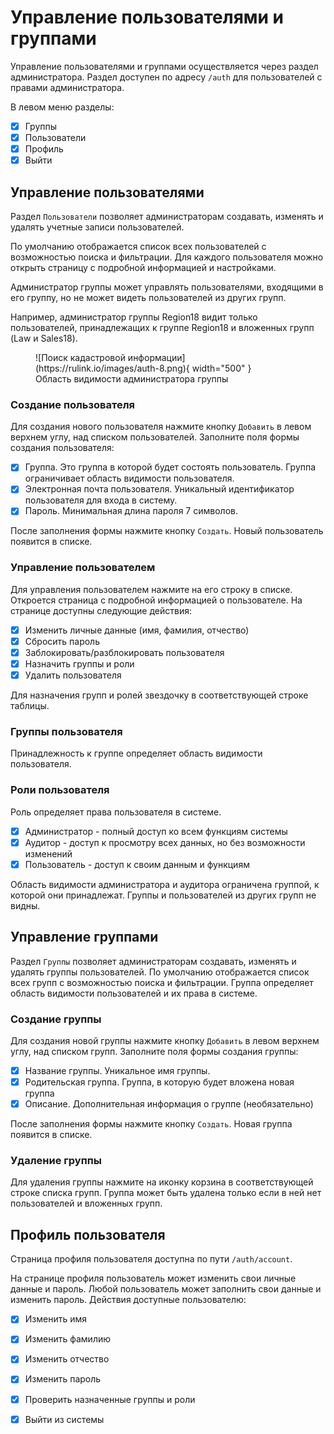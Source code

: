 ﻿# Управление пользователями и группами
Управление пользователями и группами осуществляется через раздел администратора. Раздел доступен по адресу `/auth` для пользователей с правами администратора.

В левом меню разделы:

- [x] Группы
- [x] Пользователи
- [x] Профиль
- [x] Выйти

## Управление пользователями
Раздел `Пользователи` позволяет администраторам создавать, изменять и удалять учетные записи пользователей.

По умолчанию отображается список всех пользователей с возможностью поиска и фильтрации.
Для каждого пользователя можно открыть страницу с подробной информацией и настройками.

Администратор группы может управлять пользователями, входящими в его группу, но не может видеть пользователей из других групп.

Например, администратор группы Region18 видит только пользователей, принадлежащих к группе Region18 и вложенных групп (Law и Sales18).
<figure markdown="span">
  ![Поиск кадастровой информации](https://rulink.io/images/auth-8.png){ width="500" }
  <figcaption>Область видимости администратора группы</figcaption>
</figure>

### Создание пользователя
Для создания нового пользователя нажмите кнопку `Добавить` в левом верхнем углу, над списком пользователей.
Заполните поля формы создания пользователя:

- [x] Группа. Это группа в которой будет состоять пользователь. Группа ограничивает область видимости пользователя.
- [x] Электронная почта пользователя. Уникальный идентификатор пользователя для входа в систему.
- [x] Пароль. Минимальная длина пароля 7 символов.

После заполнения формы нажмите кнопку `Создать`. Новый пользователь появится в списке.

### Управление пользователем
Для управления пользователем нажмите на его строку в списке. Откроется страница с подробной информацией о пользователе.
На странице доступны следующие действия:

- [x] Изменить личные данные (имя, фамилия, отчество)
- [x] Сбросить пароль
- [x] Заблокировать/разблокировать пользователя
- [x] Назначить группы и роли
- [x] Удалить пользователя

Для назначения групп и ролей звездочку в соответствующей строке таблицы.

### Группы пользователя
Принадлежность к группе определяет область видимости пользователя.

### Роли пользователя
Роль определяет права пользователя в системе.

- [x] Администратор - полный доступ ко всем функциям системы
- [x] Аудитор - доступ к просмотру всех данных, но без возможности изменений
- [x] Пользователь - доступ к своим данным и функциям

Область видимости администратора и аудитора ограничена группой, к которой они принадлежат. Группы и пользователей из других групп не видны.

## Управление группами
Раздел `Группы` позволяет администраторам создавать, изменять и удалять группы пользователей.
По умолчанию отображается список всех групп с возможностью поиска и фильтрации.
Группа определяет область видимости пользователей и их права в системе.

### Создание группы
Для создания новой группы нажмите кнопку `Добавить` в левом верхнем углу, над списком групп.
Заполните поля формы создания группы:

- [x] Название группы. Уникальное имя группы.
- [x] Родительская группа. Группа, в которую будет вложена новая группа
- [x] Описание. Дополнительная информация о группе (необязательно)

После заполнения формы нажмите кнопку `Создать`. Новая группа появится в списке.

### Удаление группы
Для удаления группы нажмите на иконку корзина в соответствующей строке списка групп.
Группа может быть удалена только если в ней нет пользователей и вложенных групп.

## Профиль пользователя
Страница профиля пользователя доступна по пути `/auth/account`.

На странице профиля пользователь может изменить свои личные данные и пароль. 
Любой пользователь может заполнить свои данные и изменить пароль.
Действия доступные пользователю:

- [x] Изменить имя
- [x] Изменить фамилию
- [x] Изменить отчество
- [x] Изменить пароль
- [x] Проверить назначенные группы и роли
- [x] Выйти из системы


